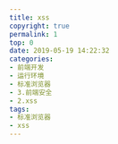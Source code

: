 ```yaml
---
title: xss
copyright: true
permalink: 1
top: 0
date: 2019-05-19 14:22:32
categories:
- 前端开发
- 运行环境
- 标准浏览器
- 3.前端安全
- 2.xss
tags:
- 标准浏览器
- xss
---
```

